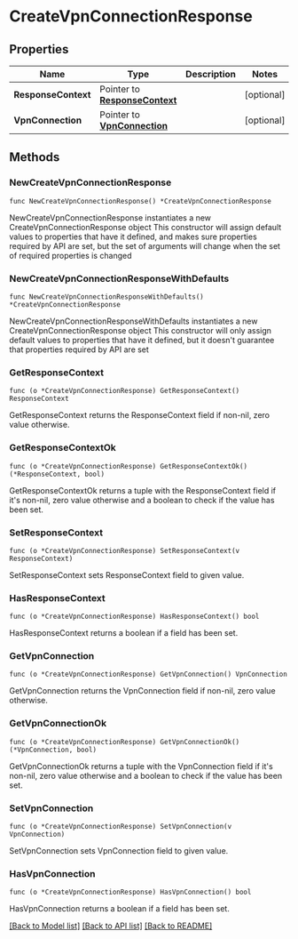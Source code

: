 # CreateVpnConnectionResponse

## Properties

Name | Type | Description | Notes
------------ | ------------- | ------------- | -------------
**ResponseContext** | Pointer to [**ResponseContext**](ResponseContext.md) |  | [optional] 
**VpnConnection** | Pointer to [**VpnConnection**](VpnConnection.md) |  | [optional] 

## Methods

### NewCreateVpnConnectionResponse

`func NewCreateVpnConnectionResponse() *CreateVpnConnectionResponse`

NewCreateVpnConnectionResponse instantiates a new CreateVpnConnectionResponse object
This constructor will assign default values to properties that have it defined,
and makes sure properties required by API are set, but the set of arguments
will change when the set of required properties is changed

### NewCreateVpnConnectionResponseWithDefaults

`func NewCreateVpnConnectionResponseWithDefaults() *CreateVpnConnectionResponse`

NewCreateVpnConnectionResponseWithDefaults instantiates a new CreateVpnConnectionResponse object
This constructor will only assign default values to properties that have it defined,
but it doesn't guarantee that properties required by API are set

### GetResponseContext

`func (o *CreateVpnConnectionResponse) GetResponseContext() ResponseContext`

GetResponseContext returns the ResponseContext field if non-nil, zero value otherwise.

### GetResponseContextOk

`func (o *CreateVpnConnectionResponse) GetResponseContextOk() (*ResponseContext, bool)`

GetResponseContextOk returns a tuple with the ResponseContext field if it's non-nil, zero value otherwise
and a boolean to check if the value has been set.

### SetResponseContext

`func (o *CreateVpnConnectionResponse) SetResponseContext(v ResponseContext)`

SetResponseContext sets ResponseContext field to given value.

### HasResponseContext

`func (o *CreateVpnConnectionResponse) HasResponseContext() bool`

HasResponseContext returns a boolean if a field has been set.

### GetVpnConnection

`func (o *CreateVpnConnectionResponse) GetVpnConnection() VpnConnection`

GetVpnConnection returns the VpnConnection field if non-nil, zero value otherwise.

### GetVpnConnectionOk

`func (o *CreateVpnConnectionResponse) GetVpnConnectionOk() (*VpnConnection, bool)`

GetVpnConnectionOk returns a tuple with the VpnConnection field if it's non-nil, zero value otherwise
and a boolean to check if the value has been set.

### SetVpnConnection

`func (o *CreateVpnConnectionResponse) SetVpnConnection(v VpnConnection)`

SetVpnConnection sets VpnConnection field to given value.

### HasVpnConnection

`func (o *CreateVpnConnectionResponse) HasVpnConnection() bool`

HasVpnConnection returns a boolean if a field has been set.


[[Back to Model list]](../README.md#documentation-for-models) [[Back to API list]](../README.md#documentation-for-api-endpoints) [[Back to README]](../README.md)


